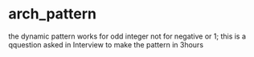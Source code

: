 # arch_pattern
the dynamic pattern works for odd integer not for negative or 1;
this is a qquestion asked in Interview to make the pattern in 3hours
